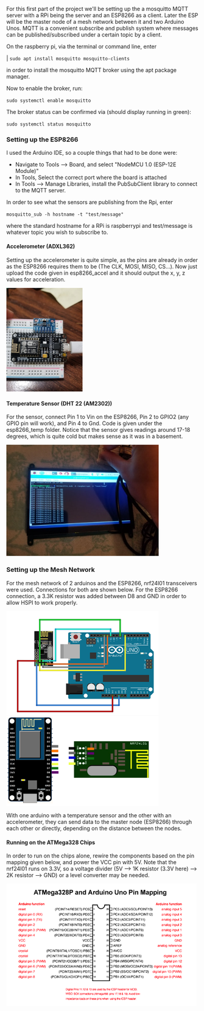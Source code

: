 

For this first part of the project we'll be setting up the a mosquitto MQTT server with a RPi being the server and an ESP8266 as a client. Later the ESP will be the master node of a mesh network between it and two Arduino Unos. MQTT is a convenient subscribe and publish system where messages can be published/subscribed under a certain topic by a client.

On the raspberry pi, via the terminal or command line, enter

| `sudo apt install mosquitto mosquitto-clients`

in order to install the mosquitto MQTT broker using the apt package manager.

Now to enable the broker, run:

`sudo systemctl enable mosquitto`

The broker status can be confirmed via (should display running in green):

`sudo systemctl status mosquitto`



### Setting up the ESP8266 

I used the Arduino IDE, so a couple things that had to be done were:

- Navigate to Tools --> Board, and select "NodeMCU 1.0 (ESP-12E Module)"
- In Tools, Select the correct port where the board is attached
- In Tools --> Manage Libraries, install the PubSubClient library to connect to the MQTT server.



In order to see what the sensors are publishing from the Rpi, enter

`mosquitto_sub -h hostname -t "test/message"`

where the standard hostname for a RPi is raspberrypi and test/message is whatever topic you wish to subscribe to.

#### Accelerometer (ADXL362)

Setting up the accelerometer is quite simple, as the pins are already in order as the ESP8266 requires them to be (The CLK, MOSI, MISO, CS...). Now just upload the code given in esp8266_accel and it should output the x, y, z values for acceleration.



<img src="images/adxl362_nodemcu.jpg" width="200">



#### Temperature Sensor (DHT 22 (AM2302))

For the sensor, connect Pin 1 to Vin on the ESP8266, Pin 2 to GPIO2 (any GPIO pin will work), and Pin 4 to Gnd. Code is given under the esp8266_temp folder. Notice that the sensor gives readings around 17-18 degrees, which is quite cold but makes sense as it was in a basement.

<img src="images/dht2_nodemcu.jpg" width="400">



### Setting up the Mesh Network

For the mesh network of 2 arduinos and the ESP8266, nrf24l01 transceivers were used. Connections for both are shown below. For the ESP8266 connection, a 3.3K resistor was added between D8 and GND in order to allow HSPI to work properly.

<img src="images/rf_wiring.jpg" width="400">

<img src="images/rf_esp.png" width="400">

With one arduino with a temperature sensor and the other with an accelerometer, they can send data to the master node (ESP8266)  through each other or directly, depending on the distance between the nodes. 

#### Running on the ATMega328 Chips

In order to run on the chips alone, rewire the components based on the pin mapping given below, and power the VCC pin with 5V. Note that the nrf24l01 runs on 3.3V, so a voltage divider (5V --> 1K resistor (3.3V here) --> 2K resistor --> GND) or a level converter may be needed.

<img src="images/atmega_pin_mapping.png" width="500">